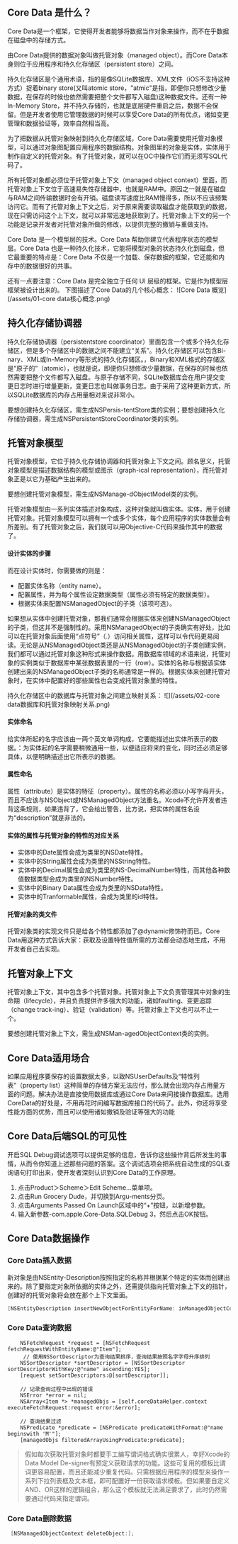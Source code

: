 ## Core Data 是什么？

Core Data是一个框架，它使得开发者能够将数据当作对象来操作，而不在乎数据在磁盘中的存储方式。

由Core Data提供的数据对象叫做托管对象（managed object）。而Core Data本身则位于应用程序和持久化存储区（persistent store）之间。

持久化存储区是个通用术语，指的是像SQLite数据库、XML文件（iOS不支持这种方式）捉着binary store(又叫atomic store，"atmic"是指，即便你只想修改少量数据，在保存的时候也依然需要把整个文件都写入磁盘)这种数据文件。还有一种In-Memory Store，并不持久存储的，也就是底层硬件重启之后，数据不会保留。但是开发者使用它管理数据的时候可以享受Core Data的所有优点，诸如变更管理和数据验证等，效率自然相当高。

为了把数据从托管对象映射到持久化存储区域，Core Data需要使用托管对象模型，可以通过对象图配置应用程序的数据结构。对象图里的对象是实体，实体用于制作自定义的托管对象。有了托管对象，就可以在OC中操作它们而无须写SQL代码了。

所有托管对象都必须位于托管对象上下文（managed object context）里面，而托管对象上下文位于高速易失性存储器中，也就是RAM中。原因之一就是在磁盘与RAM之间传输数据时会有开销。磁盘读写速度比RAM慢得多，所以不应该频繁访问它。而有了托管对象上下文之后，对于原来需要读取磁盘才能获取到的数据，现在只需访问这个上下文，就可以非常迅速地获取到了。托管对象上下文的另一个功能是记录开发者对托管对象所做的修改，以提供完整的撤销与重做支持。

Core Data 是一个模型层的技术。Core Data 帮助你建立代表程序状态的模型层。Core Data 也是一种持久化技术，它能将模型对象的状态持久化到磁盘，但它最重要的特点是：Core Data 不仅是一个加载、保存数据的框架，它还能和内存中的数据很好的共事。

还有一点要注意：Core Data 是完全独立于任何 UI 层级的框架。它是作为模型层框架被设计出来的。
下图描述了Core Data的几个核心概念：
![Core Data 概览](/assets/01-core data核心概念.png)

## 持久化存储协调器
持久化存储协调器（persistentstore coordinator）里面包含一个或多个持久化存储区，但是多个存储区中的数据之间不能建立“关系”。持久化存储区可以包含Bi-nary、XML或In-Memory等形式的持久化存储区。，Binary和XML格式的存储区是“原子的”（atomic），也就是说，即便你只想修改少量数据，在保存的时候也依然需要把整个文件都写入磁盘。与原子存储不同，SQLite数据库会在用户提交变更日志时进行增量更新，变更日志也叫做事务日志。由于采用了这种更新方式，所以SQLite数据库的内存占用量相对来说非常小。

要想创建持久化存储区，需生成NSPersis-tentStore类的实例；要想创建持久化存储协调器，需生成NSPersistentStoreCoordinator类的实例。

## 托管对象模型
托管对象模型，它位于持久化存储协调器和托管对象上下文之间。顾名思义，托管对象模型是描述数据结构的模型或图示（graph-ical representation），而托管对象正是以它为基础产生出来的。

要想创建托管对象模型，需生成NSManage-dObjectModel类的实例。

托管对象模型由一系列实体描述对象构成，这种对象就叫做实体。实体，用于创建托管对象。托管对象模型可以拥有一个或多个实体，每个应用程序的实体数量会有所差别。有了托管对象之后，我们就可以用Objective-C代码来操作其中的数据了。

#### 设计实体的步骤
而在设计实体时，你需要做的则是：
* 配置实体名称（entity name）。
* 配置属性，并为每个属性设定数据类型（属性必须有特定的数据类型）。
* 根据实体来配置NSManagedObject的子类（该项可选）。

如果想从实体中创建托管对象，那我们通常会根据实体来创建NSManagedObject的子类，但这并不是强制性的。采用NSManagedObject的子类确实有好处，比如可以在托管对象后面使用“点符号”（.）访问相关属性，这样可以令代码更易阅读。无论是从NSManagedObject类还是从NSManagedObject的子类创建实例，我们都可以通过托管对象这种形式来操作数据。用数据库领域的术语来说，托管对象的实例类似于数据库中某张数据表里的一行（row）。实体的名称与根据该实体创建出来的NSManagedObject子类的名称通常是一样的。根据实体来创建托管对象时，在实体中配置好的那些属性也会变成托管对象里的特性。

持久化存储区中的数据库与托管对象之间建立映射关系：
![](/assets/02-core data数据库和托管对象映射关系.png)

#### 实体命名
给实体所起的名字应该由一两个英文单词构成，它要能描述出实体所表示的数据。：为实体起的名字需要稍微通用一些，以便适应将来的变化，同时还必须足够具体，以便明确描述出它所表示的数据。

#### 属性命名
属性（attribute）是实体的特征（property）。属性的名称必须以小写字母开头，而且不应该与NSObject或NSManagedObject方法重名。Xcode不允许开发者违背这条规则，如果违背了，它会给出警告，比方说，把实体的属性名设为“description”就是非法的。

#### 实体的属性与托管对象的特性的对应关系
* 实体中的Date属性会成为类里的NSDate特性。
* 实体中的String属性会成为类里的NSString特性。
* 实体中的Decimal属性会成为类里的NS-DecimalNumber特性，而其他各种数值数据类型会成为类里的NSNumber特性。
* 实体中的Binary Data属性会成为类里的NSData特性。
* 实体中的Tranformable属性，会成为类里的id特性。

#### 托管对象的类文件
托管对象类的实现文件只是给各个特性都添加了@dynamic修饰符而已。Core Data用这种方式告诉大家：获取及设置特性值所需的方法都会动态地生成，不用开发者自己去实现。

## 托管对象上下文
托管对象上下文，其中包含多个托管对象。托管对象上下文负责管理其中对象的生命期（lifecycle），并且负责提供许多强大的功能，诸如faulting、变更追踪（change track-ing）、验证（validation）等。托管对象上下文也可以不止一个。

要想创建托管对象上下文，需生成NSMan-agedObjectContext类的实例。


## Core Data适用场合
如果应用程序要保存的设置数据太多，以致NSUserDefaults及“特性列表”（property list）这种简单的存储方案无法应付，那么就会出现内存占用量方面的问题。解决办法是直接使用数据库或通过Core Data来间接操作数据库。选用CoreData的好处是，不用再花时间编写数据库接口的代码了。此外，你还将享受性能方面的优势，而且可以使用诸如撤销及验证等强大的功能


## Core Data后端SQL的可见性
开启SQL Debug调试选项可以提供足够的信息，告诉你这些操作背后所发生的事情，从而令你知道上述那些问题的答案。这个调试选项会把系统自动生成的SQL查询语句打印出来，使开发者深刻认识到Core Data的工作原理。
1. 点击Product＞Scheme＞Edit Scheme...菜单项。
2. 点击Run Grocery Dude，并切换到Argu-ments分页。
3. 点击Arguments Passed On Launch区域中的“+”按钮，以新增参数。
4. 输入新参数-com.apple.Core-Data.SQLDebug 3，然后点击OK按钮。

## Core Data数据操作

### Core Data插入数据
新对象是由NSEntity-Description按照指定的名称并根据某个特定的实体而创建出来的。除了要指定对象所依据的实体之外，还需提供指向托管对象上下文的指针，创建好的托管对象将会放在那个上下文里面。

```objective-c
[NSEntityDescription insertNewObjectForEntityForName: inManagedObjectContext:];
```
### Core Data查询数据

```
    NSFetchRequest *request = [NSFetchRequest fetchRequestWithEntityName:@"Item"];
     // 使用NSSortDescriptor为查询结果排序，查询结果按照名字字母升序排列
    NSSortDescriptor *sortDescriptor = [NSSortDescriptor sortDescriptorWithKey:@"name" ascending:YES];
    [request setSortDescriptors:@[sortDescriptor]];
    
    // 记录查询过程中出现的错误
    NSError *error = nil;
    NSArray<Item *> *managedObjs = [self.coreDataHelper.context executeFetchRequest:request error:&error];
    
    // 查询结果过滤
    NSPredicate *predicate = [NSPredicate predicateWithFormat:@"name beginswith 'M'"];
    [managedObjs filteredArrayUsingPredicate:predicate];
```

> 假如每次获取托管对象时都要手工编写谓词格式确实很累人，幸好Xcode的Data Model De-signer有预定义获取请求的功能。这些可复用的模板比谓词更容易配置，而且还能减少重复代码。只需根据应用程序的模型来操作一系列下拉列表框及文本框，即可配置好一份获取请求模板。但如果要自定义AND、OR这样的逻辑组合，那么这个模板就无法满足要求了，此时仍然需要通过代码来指定谓词。


### Core Data删除数据


```objective-c
 [NSManagedObjectContext deleteObject:];
```




















